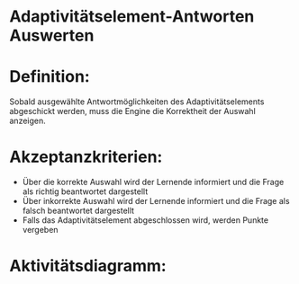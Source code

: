 # Adaptivitätselement-Antworten Auswerten


# Definition:
Sobald ausgewählte Antwortmöglichkeiten des Adaptivitätselements abgeschickt werden, muss die Engine die 
Korrektheit der Auswahl anzeigen.

# Akzeptanzkriterien:
- Über die korrekte Auswahl wird der Lernende informiert und die Frage als richtig beantwortet dargestellt
- Über inkorrekte Auswahl wird der Lernende informiert und die Frage als falsch beantwortet dargestellt
- Falls das Adaptivitätselement abgeschlossen wird, werden Punkte vergeben

# Aktivitätsdiagramm:


